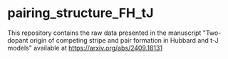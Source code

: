 # pairing_structure_FH_tJ
This repository contains the raw data presented in the manuscript "Two-dopant origin of competing stripe and pair formation in Hubbard and t-J models" available at https://arxiv.org/abs/2409.18131
